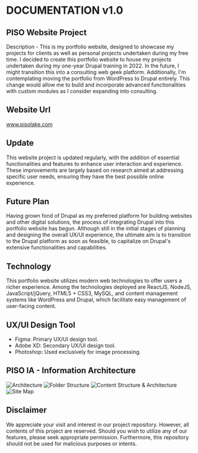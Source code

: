 # DOCUMENTATION v1.0

## PISO Website Project

Description - This is my portfolio website, designed to showcase my projects for clients as well as personal projects undertaken during my free time. I decided to create this portfolio website to house my projects undertaken during my one-year Drupal training in 2022. In the future, I might transition this into a consulting web geek platform. Additionally, I'm contemplating moving the portfolio from WordPress to Drupal entirely. This change would allow me to build and incorporate advanced functionalities with custom modules as I consider expanding into consulting.

## Website Url
www.pisolake.com

## Update

This website project is updated regularly, with the addition of essential functionalities and features to enhance user interaction and experience. These improvements are largely based on research aimed at addressing specific user needs, ensuring they have the best possible online experience.

## Future Plan

Having grown fond of Drupal as my preferred platform for building websites and other digital solutions, the process of integrating Drupal into this portfolio website has begun. Although still in the initial stages of planning and designing the overall UX/UI experience, the ultimate aim is to transition to the Drupal platform as soon as feasible, to capitalize on Drupal's extensive functionalities and capabilities.

## Technology

This portfolio website utilizes modern web technologies to offer users a richer experience. Among the technologies deployed are ReactJS, NodeJS, JavaScript/jQuery, HTML5 + CSS3, MySQL, and content management systems like WordPress and Drupal, which facilitate easy management of user-facing content.

## UX/UI Design Tool

-	Figma: Primary UX/UI design tool.
-	Adobe XD: Secondary UX/UI design tool.
-	Photoshop: Used exclusively for image processing.

## PISO IA - Information Architecture

![Architecture](web/theme/media/images/architecture.png)
![Folder Structure](web/theme/media/images/folderstructure.png)
![Content Structure & Architecture](web/theme/media/images/content-structure.png)
![Site Map](web/theme/media/images/sitemap.png)

## Disclaimer

We appreciate your visit and interest in our project repository. However, all contents of this project are reserved. Should you wish to utilize any of our features, please seek appropriate permission. Furthermore, this repository should not be used for malicious purposes or intents.